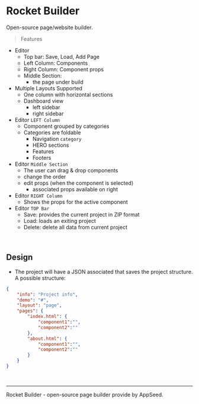 # Rocket Builder

Open-source page/website builder. 

> Features

- Editor
  - Top bar: Save, Load, Add Page
  - Left Column: Components
  - Right Column: Component props
  - Middle Section:
    - the page under build 
- Multiple Layouts Supported
  - One column with horizontal sections
  - Dashboard view
    - left sidebar
    - right sidebar
- Editor `LEFT Column`
  - Component grouped by categories
  - Categories are foldable 
    - Navigation `category`
    - HERO sections
    - Features
    - Footers
- Editor `Middle Section`
  - The user can drag & drop components
  - change the order 
  - edit props (when the component is selected)
    - associated props available on right 
- Editor `RIGHT Column`
  - Shows the props for the active component 
- Editor `TOP Bar`
  - Save: provides the current project in ZIP format
  - Load: loads an exiting project 
  - Delete: delete all data from current project

<br />

## Design 

- The project will have a JSON associated that saves the project structure. A possible structure:

```json
{
    "info": "Project info",
    "demo": "#",
    "layout": "page",
    "pages": {
        "index.html": {
            "component1":"",
            "component2":""
        },
        "about.html": {
            "component1":"",
            "component2":""
        }
    }
}
```
 
<br />

---
Rocket Builder - open-source page builder provide by AppSeed. 
